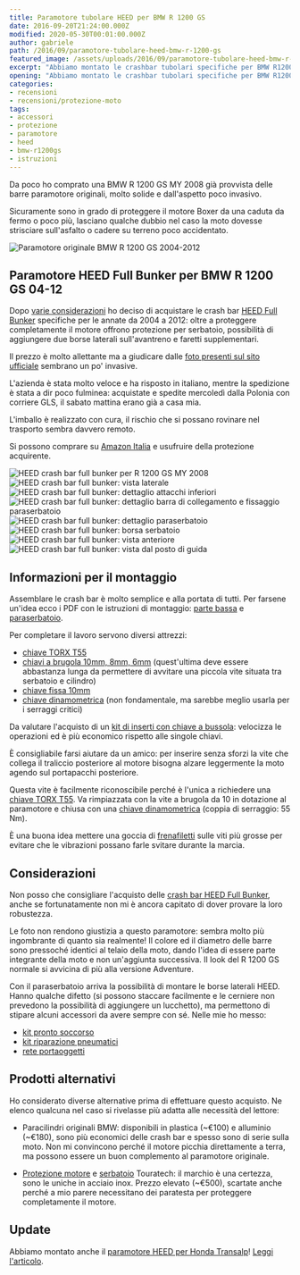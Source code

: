 ```yaml
---
title: Paramotore tubolare HEED per BMW R 1200 GS
date: 2016-09-20T21:24:00.000Z
modified: 2020-05-30T00:01:00.000Z
author: gabriele
path: /2016/09/paramotore-tubolare-heed-bmw-r-1200-gs
featured_image: /assets/uploads/2016/09/paramotore-tubolare-heed-bmw-r-1200-gs/galleries/1/1.jpg
excerpt: "Abbiamo montato le crashbar tubolari specifiche per BMW R1200GS 04-12 prodotte da HEED, ecco le nostre foto e considerazioni su paramotore e paraserbatoio"
opening: "Abbiamo montato le crashbar tubolari specifiche per BMW R1200GS 04-12 prodotte da HEED, ecco le nostre foto e considerazioni su paramotore e paraserbatoio."
categories:
- recensioni
- recensioni/protezione-moto
tags:
- accessori
- protezione
- paramotore
- heed
- bmw-r1200gs
- istruzioni
---
```

Da poco ho comprato una BMW R 1200 GS MY 2008 già provvista delle barre paramotore originali, molto solide e dall'aspetto poco invasivo.

Sicuramente sono in grado di proteggere il motore Boxer da una caduta da fermo o poco più, lasciano qualche dubbio nel caso la moto dovesse strisciare sull'asfalto o cadere su terreno poco accidentato.

![Paramotore originale BMW R 1200 GS 2004-2012](/assets/uploads/2016/09/paramotore-tubolare-heed-bmw-r-1200-gs/galleries/0/0.jpg "Il paramotore originale BMW R 1200 GS 2008-2009 protegge il motore da cadute da fermo, in caso di strisciate lascia un po' a desiderare")

## Paramotore HEED Full Bunker per BMW R 1200 GS 04-12

Dopo [varie considerazioni](https://amzn.to/3ay0cSt) ho deciso di acquistare le crash bar [HEED Full Bunker](https://amzn.to/2zNJDm1) specifiche per le annate da 2004 a 2012: oltre a proteggere completamente il motore offrono protezione per serbatoio, possibilità di aggiungere due borse laterali sull'avantreno e faretti supplementari.

Il prezzo è molto allettante ma a giudicare dalle [foto presenti sul sito ufficiale](http://www.heed.com.pl/index.php/en/gmole-heed-for-r-1200-gs-08-12-full-bunker-en) sembrano un po' invasive.

L'azienda è stata molto veloce e ha risposto in italiano, mentre la spedizione è stata a dir poco fulminea: acquistate e spedite mercoledì dalla Polonia con corriere GLS, il sabato mattina erano già a casa mia.

L'imballo è realizzato con cura, il rischio che si possano rovinare nel trasporto sembra davvero remoto.

Si possono comprare su [Amazon Italia](https://amzn.to/2zNJDm1) e usufruire della protezione acquirente.

![HEED crash bar full bunker per R 1200 GS MY 2008](/assets/uploads/2016/09/paramotore-tubolare-heed-bmw-r-1200-gs/galleries/1/0.jpg "HEED crash bar full bunker montate su BMW R 1200 GS MY 2008")
![HEED crash bar full bunker: vista laterale](/assets/uploads/2016/09/paramotore-tubolare-heed-bmw-r-1200-gs/galleries/1/1.jpg "Il paramotore lascia spazio per fare il tagliando senza smontare le barre")
![HEED crash bar full bunker: dettaglio attacchi inferiori](/assets/uploads/2016/09/paramotore-tubolare-heed-bmw-r-1200-gs/galleries/1/2.jpg "Il montaggio è piuttosto semplice, il paramotore protegge anche la sonda lambda situata sugli scarichi")
![HEED crash bar full bunker: dettaglio barra di collegamento e fissaggio paraserbatoio](/assets/uploads/2016/09/paramotore-tubolare-heed-bmw-r-1200-gs/galleries/1/3.jpg "Una staffa molto robusta collega i due lati del paramotore e le barre paraserbatoio")
![HEED crash bar full bunker: dettaglio paraserbatoio](/assets/uploads/2016/09/paramotore-tubolare-heed-bmw-r-1200-gs/galleries/1/4.jpg "Il paraserbatoio si appende sotto il becco tramite due U filettate")
![HEED crash bar full bunker: borsa serbatoio](/assets/uploads/2016/09/paramotore-tubolare-heed-bmw-r-1200-gs/galleries/1/5.jpg "Borse laterali montate sul paraserbatoio")
![HEED crash bar full bunker: vista anteriore](/assets/uploads/2016/09/paramotore-tubolare-heed-bmw-r-1200-gs/galleries/1/6.jpg "Le barre di protezione non allargano molto il profilo della moto e rimangono dentro la larghezza delle borse vario in modalità compatta")
![HEED crash bar full bunker: vista dal posto di guida](/assets/uploads/2016/09/paramotore-tubolare-heed-bmw-r-1200-gs/galleries/1/7.jpg "Dal posto di guida le barre hanno un bellissimo aspetto!")

## Informazioni per il montaggio

Assemblare le crash bar è molto semplice e alla portata di tutti. Per farsene un'idea ecco i PDF con le istruzioni di montaggio: [parte bassa](/assets/uploads/2016/09/paramotore-tubolare-heed-bmw-r-1200-gs/Inst_Mont_BMW_R_1200_GS_04-12_down_PL-EN.pdf) e [paraserbatoio](/assets/uploads/2016/09/paramotore-tubolare-heed-bmw-r-1200-gs/Inst_Mont_BMW_R_1200_GS_04-12_up_PL-EN.pdf).

Per completare il lavoro servono diversi attrezzi:

- [chiave TORX T55](https://amzn.to/2HyamFL)
- [chiavi a brugola 10mm, 8mm, 6mm](https://amzn.to/2TqhFke) (quest'ultima deve essere abbastanza lunga da permettere di avvitare una piccola vite situata tra serbatoio e cilindro)
- [chiave fissa 10mm](https://amzn.to/2WncsM1)
- [chiave dinamometrica](https://amzn.to/2U9mx1G) (non fondamentale, ma sarebbe meglio usarla per i serraggi critici)

Da valutare l'acquisto di un [kit di inserti con chiave a bussola](https://amzn.to/2Tm9BRu): velocizza le operazioni ed è più economico rispetto alle singole chiavi.

È consigliabile farsi aiutare da un amico: per inserire senza sforzi la vite che collega il traliccio posteriore al motore bisogna alzare leggermente la moto agendo sul portapacchi posteriore.

Questa vite è facilmente riconoscibile perché è l'unica a richiedere una [chiave TORX T55](https://amzn.to/2HyamFL). Va rimpiazzata con la vite a brugola da 10 in dotazione al paramotore e chiusa con una [chiave dinamometrica](https://amzn.to/3pEsChX) (coppia di serraggio: 55 Nm).

È una buona idea mettere una goccia di [frenafiletti](https://amzn.to/2ToQoyG) sulle viti più grosse per evitare che le vibrazioni possano farle svitare durante la marcia.

## Considerazioni

Non posso che consigliare l'acquisto delle [crash bar HEED Full Bunker](https://amzn.to/2zNJDm1), anche se fortunatamente non mi è ancora capitato di dover provare la loro robustezza.

Le foto non rendono giustizia a questo paramotore: sembra molto più ingombrante di quanto sia realmente! Il colore ed il diametro delle barre sono pressoché identici al telaio della moto, dando l'idea di essere parte integrante della moto e non un'aggiunta successiva. Il look del R 1200 GS normale si avvicina di più alla versione Adventure.

Con il paraserbatoio arriva la possibilità di montare le borse laterali HEED. Hanno qualche difetto (si possono staccare facilmente e le cerniere non prevedono la possibilità di aggiungere un lucchetto), ma permettono di stipare alcuni accessori da avere sempre con sé. Nelle mie ho messo:

- [kit pronto soccorso](https://amzn.to/2TVTfUH)
- [kit riparazione pneumatici](https://amzn.to/2HyaZz7)
- [rete portaoggetti](https://amzn.to/2WghvgY)

## Prodotti alternativi

Ho considerato diverse alternative prima di effettuare questo acquisto. Ne elenco qualcuna nel caso si rivelasse più adatta alle necessità del lettore:

- Paracilindri originali BMW: disponibili in plastica (~€100) e alluminio (~€180), sono più economici delle crash bar e spesso sono di serie sulla moto. Non mi convincono perché il motore picchia direttamente a terra, ma possono essere un buon complemento al paramotore originale.

- [Protezione motore](https://shop.touratech.it/barra-paracilindro-e-paramotore-acciaio-inox-per-bmw-r1200gs-fino-a-2012.html) e [serbatoio](https://shop.touratech.it/barra-anticaduta-per-carenatura-acciaio-inox-per-bmw-r1200gs-2008-2012.html) Touratech: il marchio è una certezza, sono le uniche in acciaio inox. Prezzo elevato (~€500), scartate anche perché a mio parere necessitano dei paratesta per proteggere completamente il motore.

## Update

Abbiamo montato anche il [paramotore HEED per Honda Transalp](http://ebay.us/2pniTA)! [Leggi l'articolo](/2018/02/paramotore-heed-honda-xl-700-transalp/).

